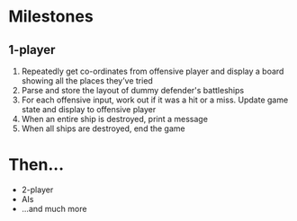 # Milestones

## 1-player

1. Repeatedly get co-ordinates from offensive player and display a board showing all the places they’ve tried
2. Parse and store the layout of dummy defender's battleships
3. For each offensive input, work out if it was a hit or a miss. Update game state and display to offensive player
4. When an entire ship is destroyed, print a message
5. When all ships are destroyed, end the game

# Then...

* 2-player
* AIs
* ...and much more
